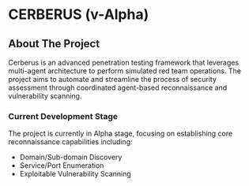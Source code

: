 # CERBERUS (v-Alpha)

## About The Project

Cerberus is an advanced penetration testing framework that leverages multi-agent architecture to perform simulated red team operations. The project aims to automate and streamline the process of security assessment through coordinated agent-based reconnaissance and vulnerability scanning.

### Current Development Stage

The project is currently in Alpha stage, focusing on establishing core reconnaissance capabilities including:
- Domain/Sub-domain Discovery
- Service/Port Enumeration
- Exploitable Vulnerability Scanning